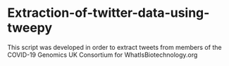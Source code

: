 # Extraction-of-twitter-data-using-tweepy
This script was developed in order to extract tweets from members of the COVID-19 Genomics UK Consortium for WhatIsBiotechnology.org
